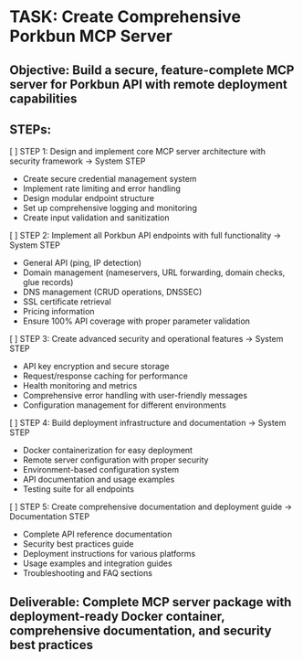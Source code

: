 # TASK: Create Comprehensive Porkbun MCP Server

## Objective: Build a secure, feature-complete MCP server for Porkbun API with remote deployment capabilities

## STEPs:

[ ] STEP 1: Design and implement core MCP server architecture with security framework → System STEP
- Create secure credential management system
- Implement rate limiting and error handling
- Design modular endpoint structure
- Set up comprehensive logging and monitoring
- Create input validation and sanitization

[ ] STEP 2: Implement all Porkbun API endpoints with full functionality → System STEP
- General API (ping, IP detection)
- Domain management (nameservers, URL forwarding, domain checks, glue records)
- DNS management (CRUD operations, DNSSEC)
- SSL certificate retrieval
- Pricing information
- Ensure 100% API coverage with proper parameter validation

[ ] STEP 3: Create advanced security and operational features → System STEP
- API key encryption and secure storage
- Request/response caching for performance
- Health monitoring and metrics
- Comprehensive error handling with user-friendly messages
- Configuration management for different environments

[ ] STEP 4: Build deployment infrastructure and documentation → System STEP
- Docker containerization for easy deployment
- Remote server configuration with proper security
- Environment-based configuration system
- API documentation and usage examples
- Testing suite for all endpoints

[ ] STEP 5: Create comprehensive documentation and deployment guide → Documentation STEP
- Complete API reference documentation
- Security best practices guide
- Deployment instructions for various platforms
- Usage examples and integration guides
- Troubleshooting and FAQ sections

## Deliverable: Complete MCP server package with deployment-ready Docker container, comprehensive documentation, and security best practices